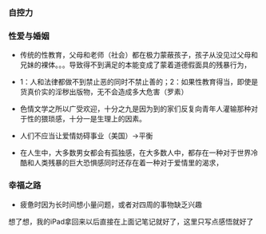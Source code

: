 ### 自控力

### 性爱与婚姻
* 传统的性教育，父母和老师（社会）都在极力蒙蔽孩子，孩子从没见过父母和兄妹的裸体。。。导致得不到满足的本能变成了蒙着道德假面具的残暴行为，

* 1：人和法律都做不到禁止恶的同时不禁止善的；2：如果性教育得当，即使是货真价实的淫秽出版物，无不会造成多大危害（罗素）

* 色情文学之所以广受欢迎，十分之九是因为到的家们反复向青年人灌输那种对于性的猥琐感，十分一是生理上的因素。

* 人们不应当让爱情妨碍事业（美国）->平衡

* 在人生中，大多数男女都会有孤独感，在大多数人中，都存在一种对于世界冷酷和人类残暴的巨大恐惧感同时还存在着一种对于爱情里的渴求，

### 幸福之路
* 疲惫时因为长时间想小量问题，或者对四周的事物缺乏兴趣


想了想，我的iPad拿回来以后直接在上面记笔记就好了，这里只写点感悟就好了
